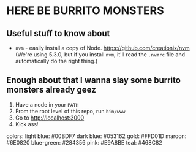 HERE BE BURRITO MONSTERS
========================

Useful stuff to know about
--------------------------

* `nvm` - easily install a copy of
  Node. https://github.com/creationix/nvm (We're using 5.3.0, but if
  you install `nvm`, it'll read the `.nvmrc` file and automatically do
  the right thing.)


Enough about that I wanna slay some burrito monsters already geez
-----------------------------------------------------------------

1. Have a node in your `PATH`
2. From the root level of this repo, run `bin/www`
3. Go to [http://localhost:3000](http://localhost:3000)
4. Kick ass!

colors:
light blue: #00BDF7
dark blue: #053162
gold: #FFD01D
maroon: #6E0820
blue-green: #284356
pink: #E9A8BE
teal: #468C82
